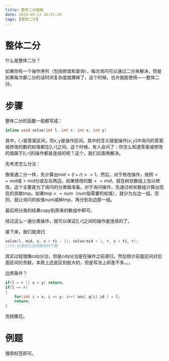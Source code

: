 ```yaml
---
title: 整体二分略解
date: 2019-09-13 16:31:39
tags: [整体二分]
---
```


# 整体二分

什么是整体二分？

如果你有一个操作序列（包括修改和查询），每次询问可以通过二分来解决，但是如果每次都二分的话时间复杂度就爆掉了，这个时候，也许就能使用——整体二分。

<!--more-->

# 步骤

整体二分的函数一般都写成：

```c++
inline void solve(int l, int r, int x, int y)
```

其中，$l,r$是答案区间，而$x,y$是操作区间。其中的含义就是操作$[x,y]$中询问的答案或修改的数的权值都在$[l,r]$之间。这个时候，有人会问了：你怎么知道答案或修改的值属于$[l,r]$的操作都是连续的呢？这个，我们后面再解决。

先考虑怎么分治：

像普通二分一样，先计算出$mid=(l+r)>>1$，然后，对于修改操作，按照$<=mid$或$>mid$分成左右两边，如果修改的数$<=mid$，就在树状数组上加以修改，这个主要是为了询问的分类做准备。对于询问操作，先通过树状数组计算出现在的贡献$tmp$。如果$tmp>=num$（$num$指需要的权值），就分为左边一组，否则，就让询问的权值$num$减掉$tmp$，再分到右边那一组。

最后把分类的结果$copy$到原来的数组中即可。

经过这么一通分类操作，就可以保证$[l,r]$之间的操作是连续的了。

接下来，我们就递归

```c++
solve(l, mid, x, x + t1 - 1); solve(mid + 1, r, x + t1, r);
//t1:分类到左边的操作的个数
```

其实过程很像$cdq$分治，但是$cdq$分治是在操作之前递归，然后统计前面区间对后面区间的贡献，本质上还是区别挺大的，但是写法上却差不多。。。

边界条件？

```c++
if(l > r || x > y) return;
if(l == r)
{
    for(int i = x; i <= y; i++) ans[ q[i].id ] = l;
    return;
}
```

完结撒花。

# 例题

搜索标签即可。